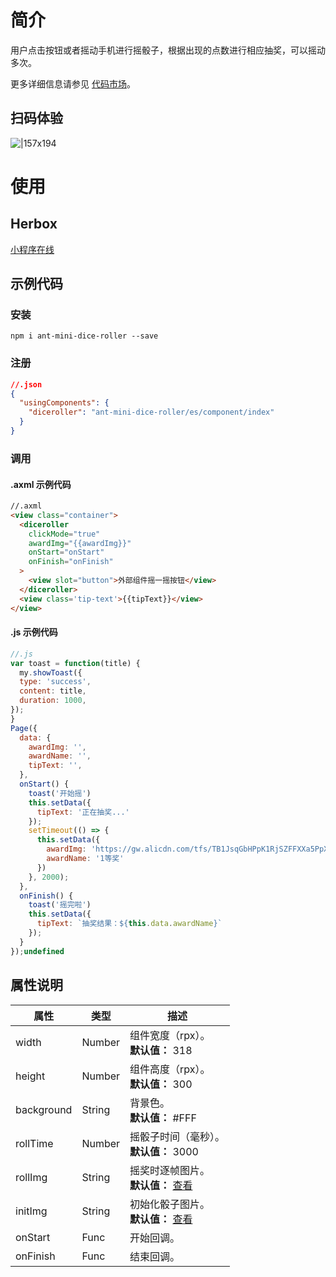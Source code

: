 
# 简介
用户点击按钮或者摇动手机进行摇骰子，根据出现的点数进行相应抽奖，可以摇动多次。

更多详细信息请参见 [代码市场](https://openhome.alipay.com/platform/mas.htm#/templateDetail/comps/6)。

## 扫码体验
![|157x194](https://gw.alipayobjects.com/zos/skylark-tools/public/files/2e3d753edf1bcdce077fa6260f705272.png#align=left&display=inline&height=194&margin=%5Bobject%20Object%5D&originHeight=194&originWidth=157&status=done&style=none&width=157)

# 使用

## Herbox
[小程序在线](https://herbox-embed.alipay.com/s/doc-dice-roller?theme=light&previewZoom=75&chInfo=openhome-doc)


## 示例代码

### 安装
```shell
npm i ant-mini-dice-roller --save
```

### 注册
```json
//.json
{
  "usingComponents": {
    "diceroller": "ant-mini-dice-roller/es/component/index"
  }
}
```

### 调用

#### .axml 示例代码
```html
//.axml 
<view class="container">
  <diceroller
    clickMode="true"
    awardImg="{{awardImg}}"
    onStart="onStart"
    onFinish="onFinish"
  >
    <view slot="button">外部组件摇一摇按钮</view>
  </diceroller>
  <view class='tip-text'>{{tipText}}</view>
</view>
```

#### .js 示例代码
```javascript
//.js
var toast = function(title) {
  my.showToast({
  type: 'success',
  content: title,
  duration: 1000,
});
}
Page({
  data: {
    awardImg: '',
    awardName: '',
    tipText: '',
  },
  onStart() {
    toast('开始摇')
    this.setData({
      tipText: '正在抽奖...'
    });
    setTimeout(() => {
      this.setData({
        awardImg: 'https://gw.alicdn.com/tfs/TB1JsqGbHPpK1RjSZFFXXa5PpXa-289-298.png',
        awardName: '1等奖'
      })
    }, 2000);
  },
  onFinish() {
    toast('摇完啦')
    this.setData({
      tipText: `抽奖结果：${this.data.awardName}`
    });
  }
});undefined
```

## 属性说明
| **属性** | **类型** | **描述** |
| --- | --- | --- |
| width | Number | 组件宽度（rpx）。<br />**默认值：** 318 |
| height | Number | 组件高度（rpx）。<br />**默认值：** 300 |
| background | String | 背景色。<br />**默认值：** #FFF |
| rollTime | Number | 摇骰子时间（毫秒）。<br />**默认值：** 3000 |
| rollImg | String | 摇奖时逐帧图片。<br />**默认值：** [查看](https://gw.alipayobjects.com/zos/rmsportal/cuSVBODjFpqiVMgnLiXK.png) |
| initImg | String | 初始化骰子图片。<br />**默认值：** [查看](https://gw.alipayobjects.com/zos/rmsportal/cuSVBODjFpqiVMgnLiXK.png) |
| onStart | Func | 开始回调。 |
| onFinish | Func | 结束回调。 |

